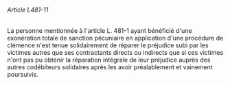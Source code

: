 ###### Article L481-11

La personne mentionnée à l'article L. 481-1 ayant bénéficié d'une exonération totale de sanction pécuniaire en application d'une procédure de clémence n'est tenue solidairement de réparer le préjudice subi par les victimes autres que ses contractants directs ou indirects que si ces victimes n'ont pas pu obtenir la réparation intégrale de leur préjudice auprès des autres codébiteurs solidaires après les avoir préalablement et vainement poursuivis.

